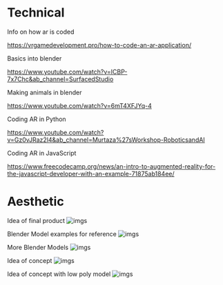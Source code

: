 # Technical
Info on how ar is coded

https://vrgamedevelopment.pro/how-to-code-an-ar-application/ 

Basics into blender 

https://www.youtube.com/watch?v=ICBP-7x7Chc&ab_channel=SurfacedStudio

Making animals in blender

https://www.youtube.com/watch?v=6mT4XFJYq-4

Coding AR in Python

https://www.youtube.com/watch?v=Gz0vJRaz2l4&ab_channel=Murtaza%27sWorkshop-RoboticsandAI


Coding AR in JavaScript

https://www.freecodecamp.org/news/an-intro-to-augmented-reality-for-the-javascript-developer-with-an-example-71875ab184ee/

# Aesthetic

Idea of final product
![imgs](https://cdn.pocket-lint.com/r/s/970x/assets/images/148226-ar-vr-news-google-search-results-now-include-augmented-reality-creatures-image1-bvwoqckjbe-jpg.webp)

Blender Model examples for reference
![imgs](https://static.turbosquid.com/Preview/2020/06/17__03_20_33/Signature_cover.jpg4D5EC931-7E89-417A-A2DC-478D30115B92Large.jpg)

More Blender Models
![imgs](https://mir-s3-cdn-cf.behance.net/project_modules/1400/90a6cd85935571.5d8aaac8d07b2.png)

Idea of concept
![imgs](https://images.squarespace-cdn.com/content/v1/546f2056e4b0f41282897187/1507895443099-2RIDX7D7NJSGHBZZZXRX/augmentedrealitywildlife?format=1000w)

Idea of concept with low poly model
![imgs](https://image.winudf.com/v2/image/YW5pbWFsQVIuQ3JlYXRpdmVTdHVkaW8uYW5pbWFsQVJfc2NyZWVuXzRfMTUwODU0NjUxMV8wNjY/screen-4.jpg?fakeurl=1&type=.jpg)
